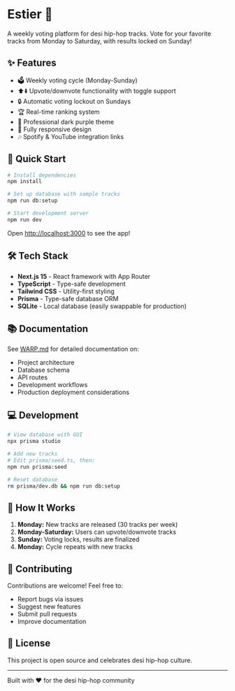 # Estier 🎵

A weekly voting platform for desi hip-hop tracks. Vote for your favorite tracks from Monday to Saturday, with results locked on Sunday!

## ✨ Features

- 🗳️ Weekly voting cycle (Monday-Sunday)
- ⬆️⬇️ Upvote/downvote functionality with toggle support
- 🔒 Automatic voting lockout on Sundays
- 🏆 Real-time ranking system
- 🎨 Professional dark purple theme
- 📱 Fully responsive design
- 🎶 Spotify & YouTube integration links

## 🚀 Quick Start

```bash
# Install dependencies
npm install

# Set up database with sample tracks
npm run db:setup

# Start development server
npm run dev
```

Open [http://localhost:3000](http://localhost:3000) to see the app!

## 🛠️ Tech Stack

- **Next.js 15** - React framework with App Router
- **TypeScript** - Type-safe development
- **Tailwind CSS** - Utility-first styling
- **Prisma** - Type-safe database ORM
- **SQLite** - Local database (easily swappable for production)

## 📚 Documentation

See [WARP.md](./WARP.md) for detailed documentation on:
- Project architecture
- Database schema
- API routes
- Development workflows
- Production deployment considerations

## 💻 Development

```bash
# View database with GUI
npx prisma studio

# Add new tracks
# Edit prisma/seed.ts, then:
npm run prisma:seed

# Reset database
rm prisma/dev.db && npm run db:setup
```

## 🎯 How It Works

1. **Monday:** New tracks are released (30 tracks per week)
2. **Monday-Saturday:** Users can upvote/downvote tracks
3. **Sunday:** Voting locks, results are finalized
4. **Monday:** Cycle repeats with new tracks

## 👥 Contributing

Contributions are welcome! Feel free to:
- Report bugs via issues
- Suggest new features
- Submit pull requests
- Improve documentation

## 📝 License

This project is open source and celebrates desi hip-hop culture.

---

Built with ♥️ for the desi hip-hop community
